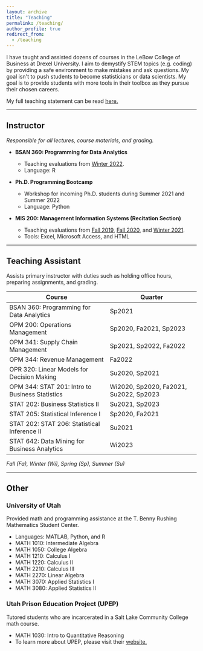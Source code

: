 ```yaml
---
layout: archive
title: "Teaching"
permalink: /teaching/
author_profile: true
redirect_from:
  - /teaching
---
```


I have taught and assisted dozens of courses in the LeBow College of Business at Drexel University. I aim to demystify STEM topics (e.g. coding) by providing a safe environment to make mistakes and ask questions. My goal isn't to push students to become statisticians or data scientists. My goal is to provide students with more tools in their toolbox as they pursue their chosen careers. 


My full teaching statement can be read <a href="/files/BuhlerTeachingStatement.pdf" target="_blank" rel="noopener noreferrer"> here. </a> 

---

## Instructor
*Responsible for all lectures, course materials, and grading.*
- **BSAN 360: Programming for Data Analytics**
	- Teaching evaluations from <a href="/files/BSAN-360_Winter2022.pdf" target="_blank" rel="noopener noreferrer">Winter 2022</a>.
	- Language: R


- **Ph.D. Programming Bootcamp**
	- Workshop for incoming Ph.D. students during Summer 2021 and Summer 2022
	- Language: Python 

- **MIS 200: Management Information Systems (Recitation Section)**

	- Teaching evaluations from <a href="/files/MIS-200_Fall2019.pdf" target="_blank" rel="noopener noreferrer">Fall 2019</a>,  <a href="/files/MIS-200_Fall2020.pdf" target="_blank" rel="noopener noreferrer">Fall 2020</a>, and <a href="/files/MIS-200_Winter2021.pdf" target="_blank" rel="noopener noreferrer">Winter 2021</a>. 
	-  Tools: Excel, Microsoft Access, and HTML
	
---

## Teaching Assistant
Assists primary instructor with duties such as holding office hours, preparing assignments, and grading.


| Course | Quarter |
| --- | --- |
| BSAN 360: Programming for Data Analytics | Sp2021 |
| OPM 200: Operations Management | Sp2020, Fa2021, Sp2023 |
| OPM 341: Supply Chain Management | Sp2021, Sp2022, Fa2022 |
| OPM 344: Revenue Management | Fa2022 |
| OPR 320: Linear Models for Decision Making | Su2020, Sp2021 |
| OPM 344: STAT 201: Intro to Business Statistics | Wi2020, Sp2020, Fa2021, Su2022, Sp2023 |
| STAT 202: Business Statistics II | Su2021, Sp2023 |
| STAT 205: Statistical Inference I | Sp2020, Fa2021 |
| STAT 202: STAT 206: Statistical Inference II | Su2021 |
| STAT 642: Data Mining for Business Analytics | Wi2023 |

*Fall (Fa), Winter (Wi), Spring (Sp), Summer (Su)*


---


## Other
### University of Utah
Provided math and programming assistance at the T. Benny Rushing Mathematics Student Center.

- Languages: MATLAB, Python, and R
- MATH 1010: Intermediate Algebra
- MATH 1050: College Algebra
- MATH 1210: Calculus I 
- MATH 1220: Calculus II
- MATH 2210: Calculus III
- MATH 2270: Linear Algebra
- MATH 3070: Applied Statistics I
- MATH 3080: Applied Statistics II

### Utah Prison Education Project (UPEP)
Tutored students who are incarcerated in a Salt Lake Community College math course.
- MATH 1030: Intro to Quantitative Reasoning 
- To learn more about UPEP,  please visit their <a href="https://prisoneducationproject.utah.edu/" target="_blank" rel="noopener noreferrer">website.</a>
